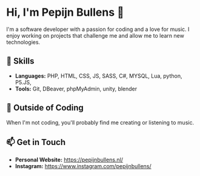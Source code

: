 # Hi, I'm Pepijn Bullens 👋

I'm a software developer with a passion for coding and a love for music. I enjoy working on projects that challenge me and allow me to learn new technologies.

## 🎯 Skills

- **Languages:** PHP, HTML, CSS, JS, SASS, C#, MYSQL, Lua, python, P5.JS, 
- **Tools:** Git, DBeaver, phpMyAdmin, unity, blender

## 🎵 Outside of Coding

When I'm not coding, you'll probably find me creating or listening to music.

## 📫 Get in Touch

- **Personal Website:** https://pepijnbullens.nl/
- **Instagram:** https://www.instagram.com/pepijnbullens/
